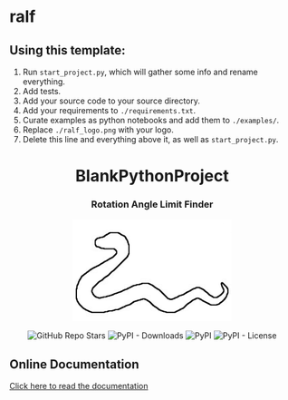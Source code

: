 # ralf
## Using this template:
1. Run `start_project.py`, which will gather some info and rename everything.
2. Add tests.
3. Add your source code to your source directory.
4. Add your requirements to `./requirements.txt`.
5. Curate examples as python notebooks and add them to `./examples/`.
6. Replace `./ralf_logo.png` with your logo.
7. Delete this line and everything above it, as well as `start_project.py`.

<h1 align="center">BlankPythonProject</h1> 
<h3 align="center">Rotation Angle Limit Finder</h3>

<p align="center">  
  <img alt="ralflogo" src="https://github.com/JacksonBurns/ralf/blob/main/ralf_logo.png">
</p> 
<p align="center">
  <img alt="GitHub Repo Stars" src="https://img.shields.io/github/stars/JacksonBurns/ralf?style=social">
  <img alt="PyPI - Downloads" src="https://img.shields.io/pypi/dm/ralf">
  <img alt="PyPI" src="https://img.shields.io/pypi/v/ralf">
  <img alt="PyPI - License" src="https://img.shields.io/github/license/JacksonBurns/ralf">
</p>

## Online Documentation
[Click here to read the documentation](https://JacksonBurns.github.io/ralf/)
